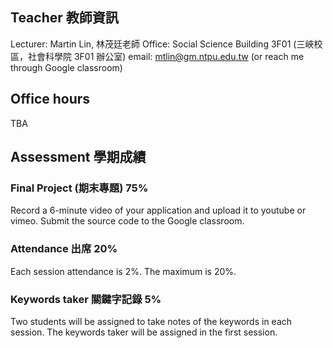 ## Teacher 教師資訊

Lecturer: Martin Lin, 林茂廷老師
Office: Social Science Building 3F01 (三峽校區，社會科學院 3F01 辦公室)
email: mtlin@gm.ntpu.edu.tw (or reach me through Google classroom)

## Office hours

TBA

## Assessment 學期成績

### Final Project (期末專題) 75%

Record a 6-minute video of your application and upload it to youtube or vimeo. Submit the source code to the Google classroom.

### Attendance 出席 20%

Each session attendance is 2%. The maximum is 20%.

### Keywords taker 關鍵字記錄 5%

Two students will be assigned to take notes of the keywords in each session. The keywords taker will be assigned in the first session.